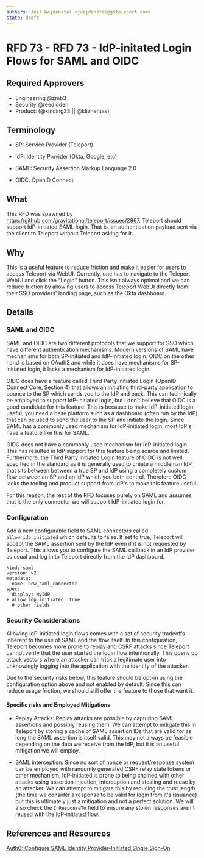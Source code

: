 ```yaml
---
authors: Joel Wejdenstal <jwejdenstal@goteleport.com>
state: draft
---
```


# RFD 73 - RFD 73 - IdP-initated Login Flows for SAML and OIDC

## Required Approvers

* Engineering @zmb3
* Security @reedloden
* Product: (@xinding33 || @klizhentas)

## Terminology

- SP: Service Provider (Teleport)

- IdP: Identity Provider (Okta, Google, etc)

- SAML: Security Assertion Markup Language 2.0

- OIDC: OpenID Connect

## What

This RFD was spawned by https://github.com/gravitational/teleport/issues/2967. Teleport should support IdP-initiated SAML login. That is, an authentication payload sent via the client to Teleport without Teleport asking for it.

## Why

This is a useful feature to reduce friction and make it easier for users to access Teleport via WebUI. Currently, one has to navigate to the Teleport WebUI and click the "Login" button. This isn't always optimal and we can reduce friction by allowing users to access Teleport WebUI directly from their SSO providers' landing page, such as the Okta dashboard.

## Details

### SAML and OIDC

SAML and OIDC are two different protocols that we support for SSO which have different authentication mechanisms. Modern versions of SAML have mechanisms for both SP-initiated and IdP-initiated login. OIDC on the other hand is based on OAuth2 and while it does have mechanisms for SP-initiated login, it lacks a mechanism for IdP-initiated login.

OIDC does have a feature called Third Party Initiated Login (OpenID Connect Core, Section 4) that allows an initiating third-party application to bounce to the SP which sends you to the IdP and back. This can technically be employed to support IdP-initiated login, but I don't believe that OIDC is a good candidate for this feature. This is because to make IdP-initiated login useful, you need a base platform such as a dashboard (often run by the IdP) that can be used to send the user to the SP and initiate the login. Since SAML has a commonly used mechanism for IdP-initiated login, most IdP's have a feature like this for SAML.

OIDC does not have a commonly used mechanism for IdP-initiated login. This has resulted in IdP support for this feature being scarce and limited. Furthermore, the Third Party Initiated Login feature of OIDC is not well specified in the standard as it is generally used to create a middleman IdP that sits between between a true SP and IdP using a completely custom flow between an SP and an IdP which you both control. Therefore OIDC lacks the tooling and product support from IdP's to make this feature useful.

For this reason, the rest of the RFD focuses purely on SAML and assumes that is the only connector we will support IdP-initiated login for.

### Configuration

Add a new configurable field to SAML connectors called `allow_idp_initiated` which defaults to false. If set to true, Teleport will accept the SAML assertion sent by the IdP even if it is not requested by Teleport. This allows you to configure the SAML callback in an IdP provider as usual and log in to Teleport directly from the IdP dashboard.

```
kind: saml
version: v2
metadata:
  name: new_saml_connector
spec:
  display: MyIdP
+ allow_idp_initiated: true
  # other fields
```

### Security Considerations

Allowing IdP-initiated login flows comes with a set of security tradeoffs inherent to the use of SAML and the flow itself. In this configuration, Teleport becomes more prone to replay and CSRF attacks since Teleport cannot verify that the user started the login flow intentionally. This opens up attack vectors where an attacker can trick a legitimate user into unknowingly logging into the application with the identity of the attacker.

Due to the security risks below, this feature should be opt-in using the configuration option above and not enabled by default. Since this can reduce usage friction, we should still offer the feature to those that want it.

#### Specific risks and Employed Mitigations

- Replay Attacks: Replay attacks are possible by capturing SAML assertions and possibly reusing them. We can attempt to mitigate this in Teleport by storing a cache of SAML assertion IDs that are valid for as long the SAML assertion is itself valid. This may not always be feasible depending on the data we receive from the IdP, but it is an useful mitigation we will employ.

- SAML interception: Since no sort of nonce or request/response system can be employed with randomly generated CSRF relay state tokens or other mechanism, IdP-initiated is prone to being chained with other attacks using assertion injection, interception and stealing and reuse by an attacker. We can attempt to mitigate this by reducing the trust length (the time we consider a response to be valid for login from it's issuance) but this is ultimately just a mitigation and not a perfect solution. We will also check the `InResponseTo` field to ensure any stolen responses aren't reused with the IdP-initiated flow.

## References and Resources

[Auth0: Configure SAML Identity Provider-Initiated Single Sign-On](https://auth0.com/docs/authenticate/protocols/saml/saml-sso-integrations/identity-provider-initiated-single-sign-on)
